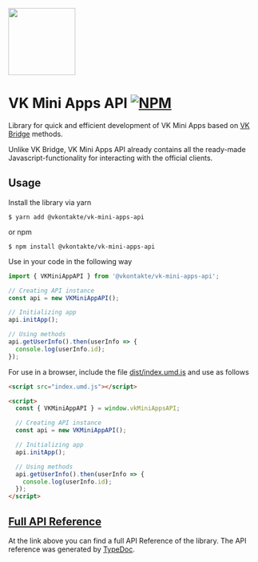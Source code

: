 [npm-badge]: https://img.shields.io/npm/v/@vkontakte/vk-mini-apps-api.svg
[npm-link]: https://npmjs.com/package/@vkontakte/vk-mini-apps-api

[<img width="134" src="https://vk.com/images/apps/mini_apps/vk_mini_apps_logo.svg">](https://vk.com/services)

# VK Mini Apps API [![NPM][npm-badge]][npm-link]

Library for quick and efficient development of VK Mini Apps based on [VK Bridge](https://github.com/vkcom/vk-bridge) methods.

Unlike VK Bridge, VK Mini Apps API already contains all the ready-made Javascript-functionality for interacting with the official clients.

## Usage

Install the library via yarn

```
$ yarn add @vkontakte/vk-mini-apps-api
```

or npm

```
$ npm install @vkontakte/vk-mini-apps-api
```

Use in your code in the following way

```javascript
import { VKMiniAppAPI } from '@vkontakte/vk-mini-apps-api';

// Creating API instance
const api = new VKMiniAppAPI();

// Initializing app
api.initApp();

// Using methods
api.getUserInfo().then(userInfo => {
  console.log(userInfo.id);
});
```

For use in a browser, include the file [dist/index.umd.js](http://unpkg.com/@vkontakte/vk-mini-apps-api/dist/index.umd.js) and use as follows

```html
<script src="index.umd.js"></script>

<script>
  const { VKMiniAppAPI } = window.vkMiniAppsAPI;

  // Creating API instance
  const api = new VKMiniAppAPI();

  // Initializing app
  api.initApp();

  // Using methods
  api.getUserInfo().then(userInfo => {
    console.log(userInfo.id);
  });
</script>
```

## [Full API Reference](./docs/classes/vkminiappapi.md)

At the link above you can find a full API Reference of the library. The API reference was generated by [TypeDoc](https://github.com/TypeStrong/typedoc).
